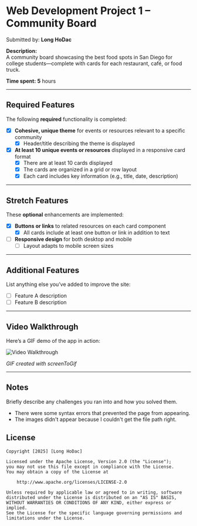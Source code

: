 # Web Development Project 1 – Community Board

Submitted by: **Long HoDac**

**Description:**  
A community board showcasing the best food spots in San Diego for college students—complete with cards for each restaurant, café, or food truck.

**Time spent:** **5** hours

---

## Required Features

The following **required** functionality is completed:

- [x] **Cohesive, unique theme** for events or resources relevant to a specific community  
  - [x] Header/title describing the theme is displayed
- [x] **At least 10 unique events or resources** displayed in a responsive card format  
  - [x] There are at least 10 cards displayed  
  - [x] The cards are organized in a grid or row layout  
  - [x] Each card includes key information (e.g., title, date, description)

---

## Stretch Features

These **optional** enhancements are implemented:

- [x] **Buttons or links** to related resources on each card component  
  - [x] All cards include at least one button or link in addition to text  
- [ ] **Responsive design** for both desktop and mobile  
  - [ ] Layout adapts to mobile screen sizes

---

## Additional Features

List anything else you’ve added to improve the site:

- [ ] Feature A description  
- [ ] Feature B description  

---

## Video Walkthrough

Here’s a GIF demo of the app in action:

<img src="https://media2.giphy.com/media/v1.Y2lkPTc5MGI3NjExdTFtOTZzbXN5ajR0dzYzaTc4Nm84M3NxcG8xazlpZDljZzVjMnZxbiZlcD12MV9pbnRlcm5hbF9naWZfYnlfaWQmY3Q9Zw/qXKOe8eIXTiFsIVj7C/giphy.gif" alt="Video Walkthrough" />

*GIF created with screenToGif*

---

## Notes

Briefly describe any challenges you ran into and how you solved them.

- There were some syntax errors that prevented the page from appearing.
- The images didn't appear because I couldn't get the file path right.

## License

    Copyright [2025] [Long HoDac]

    Licensed under the Apache License, Version 2.0 (the "License");
    you may not use this file except in compliance with the License.
    You may obtain a copy of the License at

        http://www.apache.org/licenses/LICENSE-2.0

    Unless required by applicable law or agreed to in writing, software
    distributed under the License is distributed on an "AS IS" BASIS,
    WITHOUT WARRANTIES OR CONDITIONS OF ANY KIND, either express or implied.
    See the License for the specific language governing permissions and
    limitations under the License.
